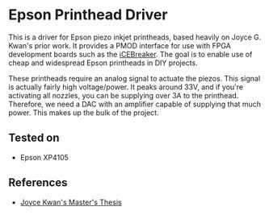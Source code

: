 # Epson Printhead Driver

This is a driver for Epson piezo inkjet printheads, based heavily on Joyce G. Kwan's prior work. It provides a PMOD interface for use with FPGA development boards such as the [iCEBreaker](https://1bitsquared.com/collections/fpga/products/icebreaker). The goal is to enable use of cheap and widespread Epson printheads in DIY projects.

These printheads require an analog signal to actuate the piezos. This signal is actually fairly high voltage/power. It peaks around 33V, and if you're activating all nozzles, you can be supplying over 3A to the printhead. Therefore, we need a DAC with an amplifier capable of supplying that much power. This makes up the bulk of the project.

## Tested on

* Epson XP4105

## References

* [Joyce Kwan's Master's Thesis](https://dspace.mit.edu/bitstream/handle/1721.1/85435/870681346-MIT.pdf?sequence=2_1)